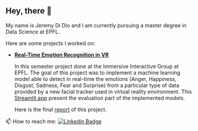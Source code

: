 ## Hey, there 👋 

My name is Jeremy Di Dio and I am currently pursuing a master degree in Data Science at EPFL.

Here are some projects I worked on:

- **[Real-Time Emotion Recognition in VR](https://github.com/dioday45/Emotion-recognition-evaluation-visualization)** 

  In this semester project done at the Immersive Interactive Group at EPFL. The goal of this project was to implement a machine learning model able to detect in real-time the emotions (Anger, Happiness, Disgust, Sadness, Fear and Surprise) from a particular type of data provided by a new facial tracker used in virtual reality environment. This [Streamlit app](https://share.streamlit.io/dioday45/emotion-recognition-evaluation-visualization/main) present the evaluation part of the implemented models.

  Here is the final [report](https://github.com/dioday45/Emotion-recognition-evaluation-visualization/blob/main/report_final.pdf) of this project.



📫 How to reach me: [![Linkedin Badge](https://img.shields.io/badge/linkedin-%230077B5.svg?style=for-the-badge&logo=linkedin&logoColor=white)](https://www.linkedin.com/in/jeremy-di-dio-3002b920b/) 

